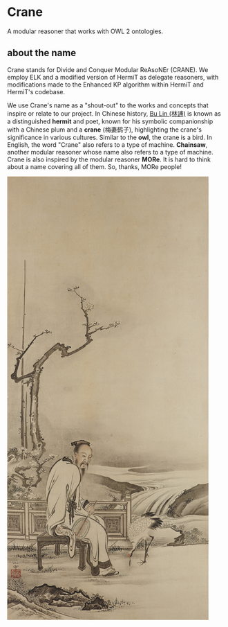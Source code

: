 # Crane
A modular reasoner that works with OWL 2 ontologies.
## about the name
Crane stands for Divide and Conquer Modular ReAsoNEr (CRANE). We employ ELK and a modified version of HermiT as delegate reasoners, with modifications made to the Enhanced KP algorithm within HermiT and HermiT's codebase.

We use Crane's name as a  "shout-out" to the works and concepts that inspire or relate to our project. In Chinese history, [Bu Lin (林逋)](https://en.wikipedia.org/wiki/Lin_Bu) is known as a distinguished **hermit** and poet, known for his symbolic companionship with a Chinese plum and a **crane** (梅妻鹤子), highlighting the crane's significance in various cultures. Similar to the **owl**, the crane is a bird. In English, the word "Crane" also refers to a type of machine. **Chainsaw**, another modular reasoner whose name also refers to a type of machine. Crane is also inspired by the modular reasoner **MORe**. It is hard to think about a name covering all of them. So, thanks, MORe people!

![Bu Lin and Crane](https://github.com/zhaohaoruo/Crane/blob/main/Lin_Bu_by_Kan%C5%8D_Sansetsu.jpg "Bu Lin and Crane")


